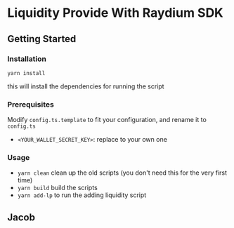 # Liquidity Provide With Raydium SDK

## Getting Started
### Installation

`yarn install`

this will install the dependencies for running the script

### Prerequisites
Modify `config.ts.template` to fit your configuration, and rename it to `config.ts`

- `<YOUR_WALLET_SECRET_KEY>`: replace to your own one

### Usage

- `yarn clean` clean up the old scripts (you don't need this for the very first time)
- `yarn build` build the scripts
- `yarn add-lp` to run the adding liquidity script


## Jacob